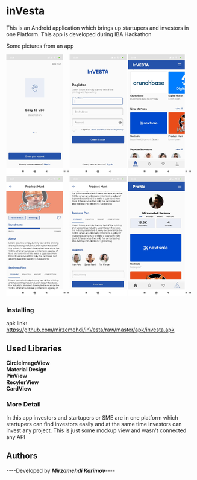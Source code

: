 # inVesta
This is an Android application which brings up startupers and investors in one Platform.
This app is developed during IBA Hackathon   


 Some pictures from an app  



  
<img src="screenshots/scr1.jpeg" alt="screenshot1" height="50%" width="30%">"  "<img src="screenshots/scr2.jpeg" alt="screenshot2" height="50%" width="30%">
<img src="screenshots/scr3.jpeg" alt="screenshot1" height="50%" width="30%">"  "   
<img src="screenshots/scr4.jpeg" alt="screenshot1" height="50%" width="30%">"  "<img src="screenshots/scr5.jpeg" alt="screenshot2" height="50%" width="30%">
<img src="screenshots/scr6.jpeg" alt="screenshot1" height="50%" width="30%">"  "


### Installing
apk link:  https://github.com/mirzemehdi/inVesta/raw/master/apk/investa.apk


## Used Libraries
**CircleImageView**   
**Material Design**    
**PinView**   
**RecylerView**    
**CardView**      

### More Detail  

In this app investors and startupers or SME are in one platform which startupers can find investors easily and at the same time investors can invest any project. This is just some mockup view and wasn't connected any API  


## Authors

----Developed by ***Mirzamehdi Karimov***----




